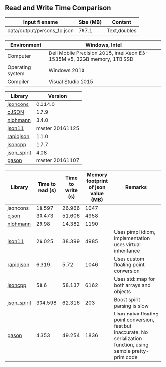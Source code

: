
## Read and Write Time Comparison


Input filename|Size (MB)|Content
---|---|---
data/output/persons_fp.json|797.1|Text,doubles

Environment|Windows, Intel
---|---
Computer|Dell Mobile Precision 2015, Intel Xeon E3-1535M v5, 32GB memory, 1TB SSD
Operating system|Windows 2010
Compiler|Visual Studio 2015

Library|Version
---|---
[jsoncons](https://github.com/danielaparker/jsoncons)|0.114.0
[cJSON](https://github.com/DaveGamble/cJSON)|1.7.9
[nlohmann](https://github.com/nlohmann/json)|3.4.0
[json11](https://github.com/dropbox/json11)|master 20161125
[rapidjson](https://github.com/miloyip/rapidjson)|1.1.0
[jsoncpp](https://github.com/open-source-parsers/jsoncpp)|1.7.7
[json_spirit](http://www.codeproject.com/Articles/20027/JSON-Spirit-A-C-JSON-Parser-Generator-Implemented)|4.08
[gason](https://github.com/vivkin/gason)|master 20161107

Library|Time to read (s)|Time to write (s)|Memory footprint of json value (MB)|Remarks
---|---|---|---|---
[jsoncons](https://github.com/danielaparker/jsoncons)|18.597|26.966|1047|
[cjson](https://github.com/DaveGamble/cJSON)|30.473|51.606|4958|
[nlohmann](https://github.com/nlohmann/json)|29.98|14.382|1190|
[json11](https://github.com/dropbox/json11)|26.025|38.399|4985|Uses pimpl idiom, implementation uses virtual inheritance
[rapidjson](https://github.com/miloyip/rapidjson)|6.319|5.72|1046|Uses custom floating point conversion
[jsoncpp](https://github.com/open-source-parsers/jsoncpp)|58.6|58.137|6162|Uses std::map for both arrays and objects
[json_spirit](http://www.codeproject.com/Articles/20027/JSON-Spirit-A-C-JSON-Parser-Generator-Implemented)|334.598|62.316|203|Boost spirit parsing is slow
[gason](https://github.com/vivkin/gason)|4.353|49.254|1836|Uses naive floating point conversion, fast but inaccurate. No serialization function, using sample pretty-print code

